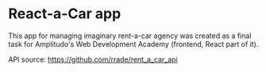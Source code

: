 # React-a-Car app

This app for managing imaginary rent-a-car agency was created as a final task for Amplitudo's Web Development Academy (frontend, React part of it).

API source: https://github.com/rrade/rent_a_car_api
